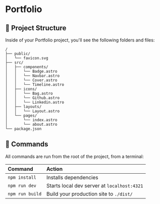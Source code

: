 # Portfolio

## 🚀 Project Structure

Inside of your Portfolio project, you'll see the following folders and files:

```text
/
├── public/
│   └── favicon.svg
├── src/
│   ├── components/
│   │   └── Badge.astro
│   │   └── Navbar.astro
│   │   └── Cover.astro
│   │   └── Timeline.astro
│   ├── icons/
│   │   └── Bag.astro
│   │   └── Github.astro
│   │   └── Linkedin.astro
│   ├── layouts/
│   │   └── Layout.astro
│   └── pages/
│       └── index.astro
│       └── about.astro
└── package.json
```

## 🧞 Commands

All commands are run from the root of the project, from a terminal:

| Command                   | Action                                           |
| :------------------------ | :----------------------------------------------- |
| `npm install`             | Installs dependencies                            |
| `npm run dev`             | Starts local dev server at `localhost:4321`      |
| `npm run build`           | Build your production site to `./dist/`          |


